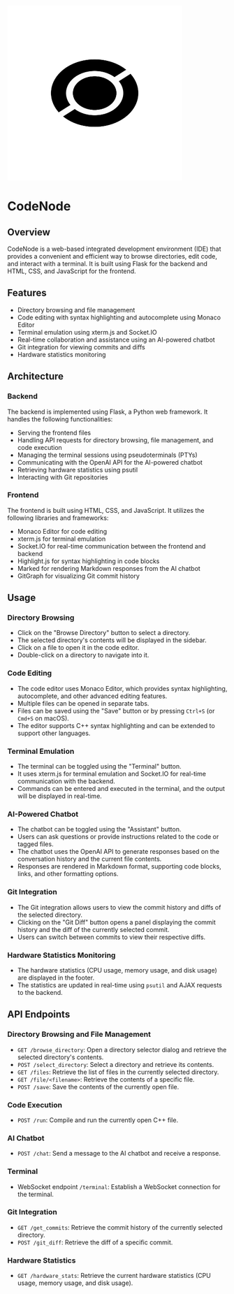<img src="./static/CodeNode.png" alt="logo" width="400" height="400">


# CodeNode

## Overview

CodeNode is a web-based integrated development environment (IDE) that provides a convenient and efficient way to browse directories, edit code, and interact with a terminal. It is built using Flask for the backend and HTML, CSS, and JavaScript for the frontend.

## Features

- Directory browsing and file management
- Code editing with syntax highlighting and autocomplete using Monaco Editor
- Terminal emulation using xterm.js and Socket.IO
- Real-time collaboration and assistance using an AI-powered chatbot
- Git integration for viewing commits and diffs
- Hardware statistics monitoring

## Architecture

### Backend

The backend is implemented using Flask, a Python web framework. It handles the following functionalities:

- Serving the frontend files
- Handling API requests for directory browsing, file management, and code execution
- Managing the terminal sessions using pseudoterminals (PTYs)
- Communicating with the OpenAI API for the AI-powered chatbot
- Retrieving hardware statistics using psutil
- Interacting with Git repositories

### Frontend

The frontend is built using HTML, CSS, and JavaScript. It utilizes the following libraries and frameworks:

- Monaco Editor for code editing
- xterm.js for terminal emulation
- Socket.IO for real-time communication between the frontend and backend
- Highlight.js for syntax highlighting in code blocks
- Marked for rendering Markdown responses from the AI chatbot
- GitGraph for visualizing Git commit history

## Usage

### Directory Browsing

- Click on the "Browse Directory" button to select a directory.
- The selected directory's contents will be displayed in the sidebar.
- Click on a file to open it in the code editor.
- Double-click on a directory to navigate into it.

### Code Editing

- The code editor uses Monaco Editor, which provides syntax highlighting, autocomplete, and other advanced editing features.
- Multiple files can be opened in separate tabs.
- Files can be saved using the "Save" button or by pressing `Ctrl+S` (or `Cmd+S` on macOS).
- The editor supports C++ syntax highlighting and can be extended to support other languages.

### Terminal Emulation

- The terminal can be toggled using the "Terminal" button.
- It uses xterm.js for terminal emulation and Socket.IO for real-time communication with the backend.
- Commands can be entered and executed in the terminal, and the output will be displayed in real-time.

### AI-Powered Chatbot

- The chatbot can be toggled using the "Assistant" button.
- Users can ask questions or provide instructions related to the code or tagged files.
- The chatbot uses the OpenAI API to generate responses based on the conversation history and the current file contents.
- Responses are rendered in Markdown format, supporting code blocks, links, and other formatting options.

### Git Integration

- The Git integration allows users to view the commit history and diffs of the selected directory.
- Clicking on the "Git Diff" button opens a panel displaying the commit history and the diff of the currently selected commit.
- Users can switch between commits to view their respective diffs.

### Hardware Statistics Monitoring

- The hardware statistics (CPU usage, memory usage, and disk usage) are displayed in the footer.
- The statistics are updated in real-time using `psutil` and AJAX requests to the backend.

## API Endpoints

### Directory Browsing and File Management

- `GET /browse_directory`: Open a directory selector dialog and retrieve the selected directory's contents.
- `POST /select_directory`: Select a directory and retrieve its contents.
- `GET /files`: Retrieve the list of files in the currently selected directory.
- `GET /file/<filename>`: Retrieve the contents of a specific file.
- `POST /save`: Save the contents of the currently open file.

### Code Execution

- `POST /run`: Compile and run the currently open C++ file.

### AI Chatbot

- `POST /chat`: Send a message to the AI chatbot and receive a response.

### Terminal

- WebSocket endpoint `/terminal`: Establish a WebSocket connection for the terminal.

### Git Integration

- `GET /get_commits`: Retrieve the commit history of the currently selected directory.
- `POST /git_diff`: Retrieve the diff of a specific commit.

### Hardware Statistics

- `GET /hardware_stats`: Retrieve the current hardware statistics (CPU usage, memory usage, and disk usage).
